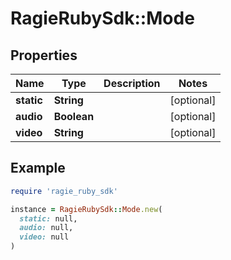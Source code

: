 # RagieRubySdk::Mode

## Properties

| Name | Type | Description | Notes |
| ---- | ---- | ----------- | ----- |
| **static** | **String** |  | [optional] |
| **audio** | **Boolean** |  | [optional] |
| **video** | **String** |  | [optional] |

## Example

```ruby
require 'ragie_ruby_sdk'

instance = RagieRubySdk::Mode.new(
  static: null,
  audio: null,
  video: null
)
```


